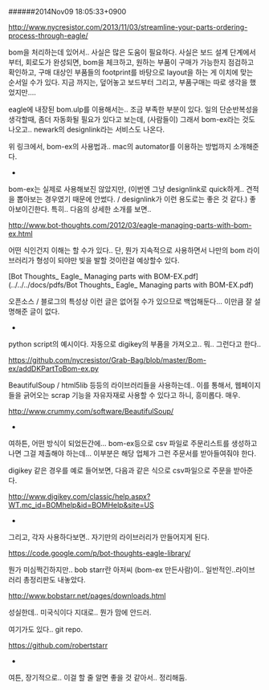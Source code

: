 
######2014Nov09 18:05:33+0900

<http://www.nycresistor.com/2013/11/03/streamline-your-parts-ordering-process-through-eagle/>

bom을 처리하는데 있어서.. 사실은 많은 도움이 필요하다.
사실은 보드 설계 단계에서 부터, 회로도가 완성되면, bom을 체크하고, 원하는 부품이 구매가 가능한지 점검하고 확인하고,
구매 대상인 부품들의 footprint를 바탕으로 layout을 하는 게 이치에 맞는 순서일 수가 있다.
지금 까지는, 덮어놓고 보드부터 그리고, 부품구매는 따로 생각을 했었지만....

eagle에 내장된 bom.ulp를 이용해서는.. 조금 부족한 부분이 있다.
일의 단순반복성을 생각할때, 좀더 자동화될 필요가 있다고 보는데, (사람들이)
그래서 bom-ex라는 것도 나오고.. newark의 designlink라는 서비스도 나온다.

위 링크에서, bom-ex의 사용법과.. mac의 automator를 이용하는 방법까지 소개해준다.

-

bom-ex는 실제로 사용해보진 않았지만, (이번엔 그냥 designlink로 quick하게.. 견적을 뽑아보는 경우였기 때문에 안썼다. / designlink가 이런 용도로는 좋은 것 같다.) 좋아보이긴한다. 특히.. 다음의 상세한 소개를 보면..

<http://www.bot-thoughts.com/2012/03/eagle-managing-parts-with-bom-ex.html>

어떤 식인건지 이해는 할 수가 있다.. 단, 뭔가 지속적으로 사용하면서 나만의 bom 라이브러리가 형성이 되야만 빛을 발할 것이란걸 예상할수 있다.

[Bot Thoughts_ Eagle_ Managing parts with BOM-EX.pdf](../../../docs/pdfs/Bot Thoughts_ Eagle_ Managing parts with BOM-EX.pdf)

오픈소스 / 블로그의 특성상 이런 글은 없어질 수가 있으므로 백업해둔다...
이만큼 잘 설명해준 글이 없다.

-

python script의 예시이다. 자동으로 digikey의 부품을 가져오고.. 뭐.. 그런다고 한다..

<https://github.com/nycresistor/Grab-Bag/blob/master/Bom-ex/addDKPartToBom-ex.py>

BeautifulSoup / html5lib 등등의 라이브러리들을 사용하는데.. 이를 통해서, 웹페이지들을 긁어오는 scrap 기능을 자유자재로 사용할 수 있다고 하니, 흥미롭다. 매우.

<http://www.crummy.com/software/BeautifulSoup/>

-

여하튼, 어떤 방식이 되었든간에... bom-ex등으로 csv 파일로 주문리스트를 생성하고 나면 그걸 제출해야 하는데...
이부분은 해당 업체가 그런 주문서를 받아들여줘야 한다.

digikey 같은 경우를 예로 들어보면, 다음과 같은 식으로 csv파일으로 주문을 받아준다.

<http://www.digikey.com/classic/help.aspx?WT.mc_id=BOMhelp&id=BOMHelp&site=US>

-

그리고, 각자 사용하다보면.. 자기만의 라이브러리가 만들어지게 된다.

<https://code.google.com/p/bot-thoughts-eagle-library/>

뭔가 미심쩍긴하지만.. bob starr란 아저씨 (bom-ex 만든사람)이.. 일반적인..라이브러리  총정리판도 내놓았다.

<http://www.bobstarr.net/pages/downloads.html>

성실한데.. 미국식이다 지대로.. 뭔가 맘에 안드러.

여기가도 있다.. git repo.

<https://github.com/robertstarr>

-

여튼, 장기적으로.. 이걸 할 줄 알면 좋을 것 같아서.. 정리해둠.